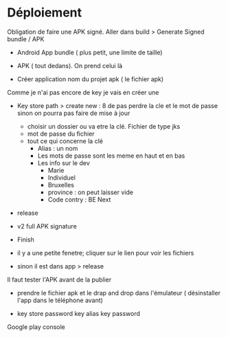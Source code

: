 # Déploiement

Obligation de faire une APK signé. Aller dans build > Generate Signed bundle / APK
- Android App bundle ( plus petit, une limite de taille)
- APK ( tout dedans). On prend celui là

- Créer application
    nom du projet
    apk ( le fichier apk)
    
Comme je n'ai pas encore de key je vais en créer une
- Key store path > create new : 
    8 de pas perdre la cle et le mot de passe sinon on pourra pas faire de mise à jour
    - choisir un dossier ou va etre la clé. Fichier de type jks
    - mot de passe du fichier
    -  tout ce qui concerne la clé
        - Alias : un nom
        - Les mots de passe sont les meme en haut et en bas
        - Les info sur le dev
            - Marie
            - Individuel
            - Bruxelles
            - province : on peut laisser vide
            - Code contry : BE
Next
- release
- v2 full APK signature
- Finish

- il y a une petite fenetre; cliquer sur le lien pour voir les fichiers
- sinon il est dans app > release

Il faut tester l'APK avant de la publier
- prendre le fichier apk et le drap and drop dans l'émulateur ( désinstaller l'app dans le téléphone avant)


- key store password
key alias
key password


Google play console
